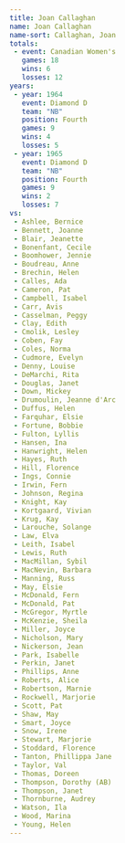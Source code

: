 ```yaml
---
title: Joan Callaghan
name: Joan Callaghan
name-sort: Callaghan, Joan
totals:
 - event: Canadian Women's
   games: 18
   wins: 6
   losses: 12
years:
 - year: 1964
   event: Diamond D
   team: "NB"
   position: Fourth
   games: 9
   wins: 4
   losses: 5
 - year: 1965
   event: Diamond D
   team: "NB"
   position: Fourth
   games: 9
   wins: 2
   losses: 7
vs:
 - Ashlee, Bernice
 - Bennett, Joanne
 - Blair, Jeanette
 - Bonenfant, Cecile
 - Boomhower, Jennie
 - Boudreau, Anne
 - Brechin, Helen
 - Calles, Ada
 - Cameron, Pat
 - Campbell, Isabel
 - Carr, Avis
 - Casselman, Peggy
 - Clay, Edith
 - Cmolik, Lesley
 - Coben, Fay
 - Coles, Norma
 - Cudmore, Evelyn
 - Denny, Louise
 - DeMarchi, Rita
 - Douglas, Janet
 - Down, Mickey
 - Drumoulin, Jeanne d'Arc
 - Duffus, Helen
 - Farquhar, Elsie
 - Fortune, Bobbie
 - Fulton, Lyllis
 - Hansen, Ina
 - Hanwright, Helen
 - Hayes, Ruth
 - Hill, Florence
 - Ings, Connie
 - Irwin, Fern
 - Johnson, Regina
 - Knight, Kay
 - Kortgaard, Vivian
 - Krug, Kay
 - Larouche, Solange
 - Law, Elva
 - Leith, Isabel
 - Lewis, Ruth
 - MacMillan, Sybil
 - MacNevin, Barbara
 - Manning, Russ
 - May, Elsie
 - McDonald, Fern
 - McDonald, Pat
 - McGregor, Myrtle
 - McKenzie, Sheila
 - Miller, Joyce
 - Nicholson, Mary
 - Nickerson, Jean
 - Park, Isabelle
 - Perkin, Janet
 - Phillips, Anne
 - Roberts, Alice
 - Robertson, Marnie
 - Rockwell, Marjorie
 - Scott, Pat
 - Shaw, May
 - Smart, Joyce
 - Snow, Irene
 - Stewart, Marjorie
 - Stoddard, Florence
 - Tanton, Phillippa Jane
 - Taylor, Val
 - Thomas, Doreen
 - Thompson, Dorothy (AB)
 - Thompson, Janet
 - Thornburne, Audrey
 - Watson, Ila
 - Wood, Marina
 - Young, Helen
---
```

